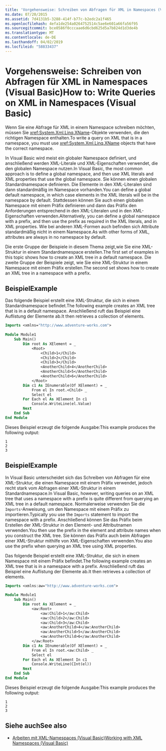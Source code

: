 ```yaml
---
title: 'Vorgehensweise: Schreiben von Abfragen für XML in Namespaces (Visual Basic)'
ms.date: 07/20/2015
ms.assetid: 7d4131b5-3288-414f-b77c-b2edc2a1f465
ms.openlocfilehash: 4efa1de254a0264752514c5ae6e601a66fa56f95
ms.sourcegitcommit: bce0586f0cccaae6d6cbd625d5a7b824d1d3de4b
ms.translationtype: MT
ms.contentlocale: de-DE
ms.lasthandoff: 04/02/2019
ms.locfileid: "58833437"
---
```

# <a name="how-to-write-queries-on-xml-in-namespaces-visual-basic"></a><span data-ttu-id="36a02-102">Vorgehensweise: Schreiben von Abfragen für XML in Namespaces (Visual Basic)</span><span class="sxs-lookup"><span data-stu-id="36a02-102">How to: Write Queries on XML in Namespaces (Visual Basic)</span></span>
<span data-ttu-id="36a02-103">Wenn Sie eine Abfrage für XML in einem Namespace schreiben möchten, müssen Sie <xref:System.Xml.Linq.XName>-Objekte verwenden, die den richtigen Namespace enthalten.</span><span class="sxs-lookup"><span data-stu-id="36a02-103">To write a query on XML that is in a namespace, you must use <xref:System.Xml.Linq.XName> objects that have the correct namespace.</span></span>  
  
 <span data-ttu-id="36a02-104">In Visual Basic wird meist ein globaler Namespace definiert, und anschließend werden XML-Literale und XML-Eigenschaften verwendet, die den globalen Namespace nutzen.</span><span class="sxs-lookup"><span data-stu-id="36a02-104">In Visual Basic, the most common approach is to define a global namespace, and then use XML literals and XML properties that use the global namespace.</span></span> <span data-ttu-id="36a02-105">Sie können einen globalen Standardnamespace definieren. Die Elemente in den XML-Literalen sind dann standardmäßig im Namespace vorhanden.</span><span class="sxs-lookup"><span data-stu-id="36a02-105">You can define a global default namespace, in which case elements in the XML literals will be in the namespace by default.</span></span> <span data-ttu-id="36a02-106">Stattdessen können Sie auch einen globalen Namespace mit einem Präfix definieren und dann das Präfix den Anforderungen entsprechend in den XML-Literalen und in den XML-Eigenschaften verwenden.</span><span class="sxs-lookup"><span data-stu-id="36a02-106">Alternatively, you can define a global namespace with a prefix, and then use the prefix as required in the XML literals, and in XML properties.</span></span> <span data-ttu-id="36a02-107">Wie bei anderen XML-Formen auch befinden sich Attribute standardmäßig nicht in einem Namespace.</span><span class="sxs-lookup"><span data-stu-id="36a02-107">As with other forms of XML, attributes are always in no namespace by default.</span></span>  
  
 <span data-ttu-id="36a02-108">Die erste Gruppe der Beispiele in diesem Thema zeigt,wie Sie eine XML-Struktur in einem Standardnamespace erstellen.</span><span class="sxs-lookup"><span data-stu-id="36a02-108">The first set of examples in this topic shows how to create an XML tree in a default namespace.</span></span> <span data-ttu-id="36a02-109">Die zweite Gruppe der Beispiele zeigt, wie Sie eine XML-Struktur in einem Namespace mit einem Präfix erstellen.</span><span class="sxs-lookup"><span data-stu-id="36a02-109">The second set shows how to create an XML tree in a namespace with a prefix.</span></span>  
  
## <a name="example"></a><span data-ttu-id="36a02-110">Beispiel</span><span class="sxs-lookup"><span data-stu-id="36a02-110">Example</span></span>  
 <span data-ttu-id="36a02-111">Das folgende Beispiel erstellt eine XML-Struktur, die sich in einem Standardnamespace befindet.</span><span class="sxs-lookup"><span data-stu-id="36a02-111">The following example creates an XML tree that is in a default namespace.</span></span> <span data-ttu-id="36a02-112">Anschließend ruft das Beispiel eine Auflistung der Elemente ab.</span><span class="sxs-lookup"><span data-stu-id="36a02-112">It then retrieves a collection of elements.</span></span>  
  
```vb  
Imports <xmlns="http://www.adventure-works.com">  
  
Module Module1  
    Sub Main()  
        Dim root As XElement = _  
            <Root>  
                <Child>1</Child>  
                <Child>2</Child>  
                <Child>3</Child>  
                <AnotherChild>4</AnotherChild>  
                <AnotherChild>5</AnotherChild>  
                <AnotherChild>6</AnotherChild>  
            </Root>  
        Dim c1 As IEnumerable(Of XElement) = _  
            From el In root.<Child> _  
            Select el  
        For Each el As XElement In c1  
            Console.WriteLine(el.Value)  
        Next  
    End Sub  
End Module  
```  
  
 <span data-ttu-id="36a02-113">Dieses Beispiel erzeugt die folgende Ausgabe:</span><span class="sxs-lookup"><span data-stu-id="36a02-113">This example produces the following output:</span></span>  
  
```  
1  
2  
3  
```  
  
## <a name="example"></a><span data-ttu-id="36a02-114">Beispiel</span><span class="sxs-lookup"><span data-stu-id="36a02-114">Example</span></span>  
 <span data-ttu-id="36a02-115">In Visual Basic unterscheidet sich das Schreiben von Abfragen für eine XML-Struktur, die einen Namespace mit einem Präfix verwendet, jedoch recht stark vom Abfragen einer XML-Struktur in einem Standardnamespace.</span><span class="sxs-lookup"><span data-stu-id="36a02-115">In Visual Basic, however, writing queries on an XML tree that uses a namespace with a prefix is quite different from querying an XML tree in a default namespace.</span></span> <span data-ttu-id="36a02-116">Normalerweise verwenden Sie die `Imports`-Anweisung, um den Namespace mit einem Präfix zu importieren.</span><span class="sxs-lookup"><span data-stu-id="36a02-116">Typically you use the `Imports` statement to import the namespace with a prefix.</span></span> <span data-ttu-id="36a02-117">Anschließend können Sie das Präfix beim Erstellen der XML-Struktur in den Element- und Attributnamen verwenden.</span><span class="sxs-lookup"><span data-stu-id="36a02-117">You then use the prefix in the element and attribute names when you construct the XML tree.</span></span> <span data-ttu-id="36a02-118">Sie können das Präfix auch beim Abfragen einer XML-Struktur mithilfe von XML-Eigenschaften verwenden.</span><span class="sxs-lookup"><span data-stu-id="36a02-118">You also use the prefix when querying an XML tree using XML properties.</span></span>  
  
 <span data-ttu-id="36a02-119">Das folgende Beispiel erstellt eine XML-Struktur, die sich in einem Namespace mit einem Präfix befindet.</span><span class="sxs-lookup"><span data-stu-id="36a02-119">The following example creates an XML tree that is in a namespace with a prefix.</span></span> <span data-ttu-id="36a02-120">Anschließend ruft das Beispiel eine Auflistung der Elemente ab.</span><span class="sxs-lookup"><span data-stu-id="36a02-120">It then retrieves a collection of elements.</span></span>  
  
```vb  
Imports <xmlns:aw="http://www.adventure-works.com">  
  
Module Module1  
    Sub Main()  
        Dim root As XElement = _  
            <aw:Root>  
                <aw:Child>1</aw:Child>  
                <aw:Child>2</aw:Child>  
                <aw:Child>3</aw:Child>  
                <aw:AnotherChild>4</aw:AnotherChild>  
                <aw:AnotherChild>5</aw:AnotherChild>  
                <aw:AnotherChild>6</aw:AnotherChild>  
            </aw:Root>  
        Dim c1 As IEnumerable(Of XElement) = _  
            From el In root.<aw:Child> _  
            Select el  
        For Each el As XElement In c1  
            Console.WriteLine(CInt(el))  
        Next  
    End Sub  
End Module  
```  
  
 <span data-ttu-id="36a02-121">Dieses Beispiel erzeugt die folgende Ausgabe:</span><span class="sxs-lookup"><span data-stu-id="36a02-121">This example produces the following output:</span></span>  
  
```  
1  
2  
3  
```  
  
## <a name="see-also"></a><span data-ttu-id="36a02-122">Siehe auch</span><span class="sxs-lookup"><span data-stu-id="36a02-122">See also</span></span>

- [<span data-ttu-id="36a02-123">Arbeiten mit XML-Namespaces (Visual Basic)</span><span class="sxs-lookup"><span data-stu-id="36a02-123">Working with XML Namespaces (Visual Basic)</span></span>](../../../../visual-basic/programming-guide/concepts/linq/working-with-xml-namespaces.md)

